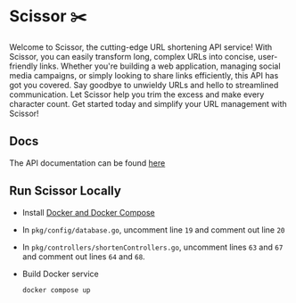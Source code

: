 # Scissor ✂️

Welcome to Scissor, the cutting-edge URL shortening API service! With Scissor, you can easily transform long, complex URLs into concise, user-friendly links. Whether you're building a web application, managing social media campaigns, or simply looking to share links efficiently, this API has got you covered. Say goodbye to unwieldy URLs and hello to streamlined communication. Let Scissor help you trim the excess and make every character count. Get started today and simplify your URL management with Scissor!

## Docs

The API documentation can be found [here](https://sci-ssor.onrender.com/docs/index.html)

## Run Scissor Locally

- Install [Docker and Docker Compose](https://docs.docker.com/engine/install/)
- In `pkg/config/database.go`, uncomment line `19` and comment out line `20`
- In `pkg/controllers/shortenControllers.go`, uncomment lines `63` and `67` and comment out lines `64` and `68`.
- Build Docker service

    ```bash
    docker compose up
    ```
